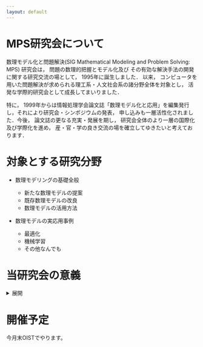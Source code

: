 ```yaml
---
layout: default
---
```


# MPS研究会について

数理モデル化と問題解決(SIG Mathematical Modeling and Problem Solving: MPS) 研究会は， 問題の数理的把握とモデル化及び その有効な解決手法の開発に関する研究交流の場として， 1995年に誕生しました． 以来， コンピュータを用いた問題解決が求められる理工系・人文社会系の諸分野全体を対象とし， 活発な学際的研究会として成長してまいりました．  

特に， 1999年からは情報処理学会論文誌「数理モデル化と応用」を編集発行し，それにより研究会・シンポジウムの発表， 申し込みも一層活性化されました．今後， 論文誌の更なる充実・発展を期し， 研究会全体のより一層の国際化及び学際化を進め， 産・官・学の良き交流の場を確立してゆきたいと考えております．

# 対象とする研究分野

- 数理モデリングの基礎全般
  - 新たな数理モデルの提案
  - 既存数理モデルの改良
  - 数理モデルの活用方法

- 数理モデルの実応用事例
  - 最適化
  - 機械学習
  - その他なんでも

# 当研究会の意義

<details>
<summary>展開</summary>
<p>
社会や企業等における種々の複雑な実問題を解決するためには， 先ず，いかにしてそれを適切に定式化した数理モデルとして表現するかが， 重要な第一ステップとなります． そのモデル上で効率的な問題解決アルゴリズムを考案し，実行・評価を行った上で， そのモデルの妥当性が検討され， 必要に応じてその改良が繰り返されます． ここで特に， 問題のモデル化・定式化は一般にきわめて難しく， しばしば「正しくモデル化ができれば，問題の9割は解けたようなもの」とも言われます． これまでにも， 情報システム学やオペレーションズ・リサーチなどにおいて， さまざまなモデルが提案され， 解決手法が考案されてきました
</p>
<p>
しかし，
現実の問題からどのようにモデルを作るのか，
良いモデル・解決手法とは何か，
という最も根本的なことがらについて，幅広く総合的に議論・交流する適切な場がなく， その必要性が強く認識されておりました．
その要請に答えるため， 当「数理モデル化と問題解決研究会」が， 平成7年度(1995年度)に，中森眞理雄(農工大)主査， 白石洋一(群馬大)， 伊達博(日立)両幹事の体制で発足しました． 以来， 特に「アルゴリズム研究会」， 「システム評価研究グループ」， 及び電子情報通信学会「コンピュテーション研究会」とは密接な連携関係を持ちながら， 研究会，シンポジウムの開催， 論文誌の編集発行を行って発展を続け， 今日に至っております．
</p>

</details>

# 開催予定

今月末OISTでやります。
